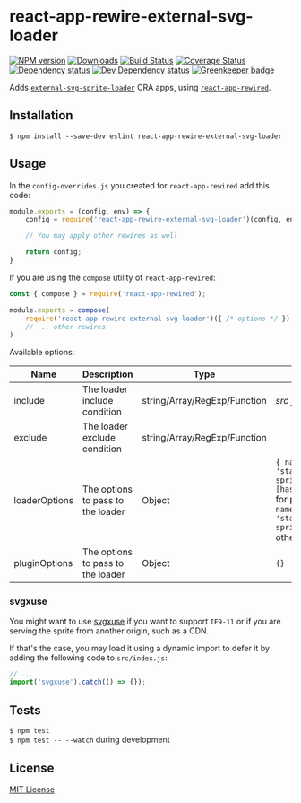 # react-app-rewire-external-svg-loader

[![NPM version][npm-image]][npm-url] [![Downloads][downloads-image]][npm-url] [![Build Status][travis-image]][travis-url] [![Coverage Status][codecov-image]][codecov-url] [![Dependency status][david-dm-image]][david-dm-url] [![Dev Dependency status][david-dm-dev-image]][david-dm-dev-url] [![Greenkeeper badge][greenkeeper-image]][greenkeeper-url]

[npm-url]:https://npmjs.org/package/react-app-rewire-external-svg-loader
[npm-image]:http://img.shields.io/npm/v/react-app-rewire-external-svg-loader.svg
[downloads-image]:http://img.shields.io/npm/dm/react-app-rewire-external-svg-loader.svg
[travis-url]:https://travis-ci.org/moxystudio/react-app-rewire-external-svg-loader
[travis-image]:http://img.shields.io/travis/moxystudio/react-app-rewire-external-svg-loader/master.svg
[codecov-url]:https://codecov.io/gh/moxystudio/react-app-rewire-external-svg-loader
[codecov-image]:https://img.shields.io/codecov/c/github/moxystudio/react-app-rewire-external-svg-loader/master.svg
[david-dm-url]:https://david-dm.org/moxystudio/react-app-rewire-external-svg-loader
[david-dm-image]:https://img.shields.io/david/moxystudio/react-app-rewire-external-svg-loader.svg
[david-dm-dev-url]:https://david-dm.org/moxystudio/react-app-rewire-external-svg-loader?type=dev
[david-dm-dev-image]:https://img.shields.io/david/dev/moxystudio/react-app-rewire-external-svg-loader.svg
[greenkeeper-image]:https://badges.greenkeeper.io/moxystudio/react-app-rewire-external-svg-loader.svg
[greenkeeper-url]:https://greenkeeper.io

Adds [`external-svg-sprite-loader`](https://github.com/karify/external-svg-sprite-loader) CRA apps, using [`react-app-rewired`](https://github.com/timarney/react-app-rewired).


## Installation

`$ npm install --save-dev eslint react-app-rewire-external-svg-loader`


## Usage

In the `config-overrides.js` you created for `react-app-rewired` add this code:

```js
module.exports = (config, env) => {
    config = require('react-app-rewire-external-svg-loader')(config, env, { /* options */ });

    // You may apply other rewires as well

    return config;
}
```

If you are using the `compose` utility of `react-app-rewired`:

```js
const { compose } = require('react-app-rewired');

module.exports = compose(
    require('react-app-rewire-external-svg-loader')({ /* options */ })
    // ... other rewires
)
```

Available options:

| Name   | Description   | Type     | Default |
| ------ | ------------- | -------- | ------- |
| include | The loader include condition | string/Array/RegExp/Function | *src folder* |
| exclude | The loader exclude condition | string/Array/RegExp/Function | |
| loaderOptions | The options to pass to the loader | Object | `{ name: 'static/media/svg-sprite.[hash:8].svg' }` for production, `{ name: 'static/media/svg-sprite.svg' }` otherwise |
| pluginOptions | The options to pass to the loader | Object | `{}` |


### svgxuse

You might want to use [svgxuse](https://github.com/Keyamoon/svgxuse) if you want to support `IE9-11` or if you are serving the sprite from another origin, such as a CDN.

If that's the case, you may load it using a dynamic import to defer it by adding the following code to `src/index.js`:

```js
// ...
import('svgxuse').catch(() => {});
```


## Tests

`$ npm test`   
`$ npm test -- --watch` during development


## License

[MIT License](http://opensource.org/licenses/MIT)
